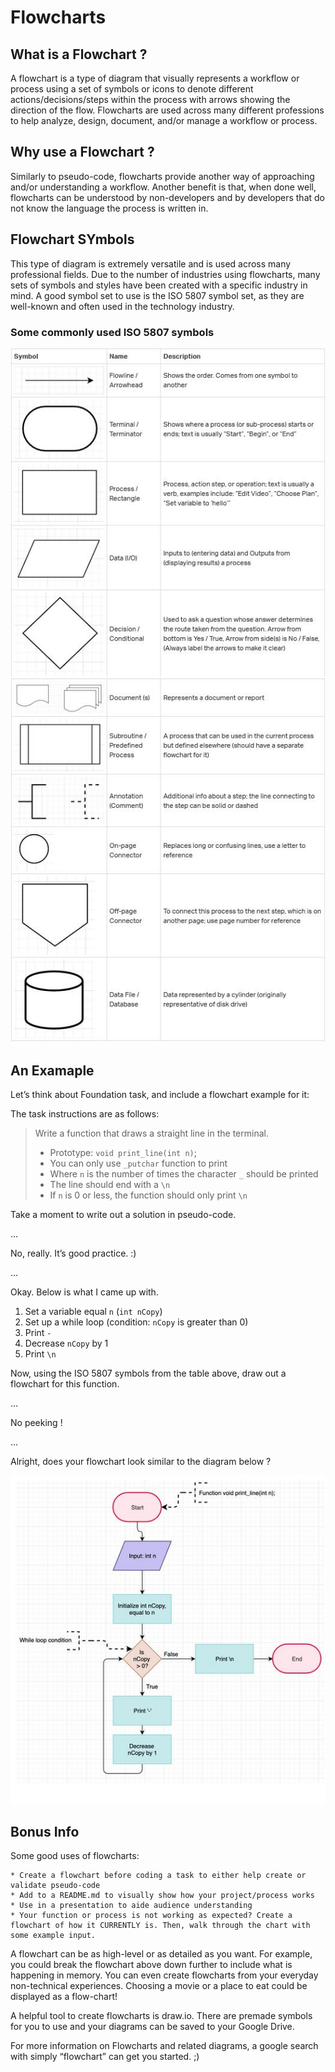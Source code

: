 # Flowcharts

## What is a Flowchart ?

A flowchart is a type of diagram that visually represents a workflow or process using a set of symbols or icons to denote different actions/decisions/steps within the process with arrows showing the direction of the flow. Flowcharts are used across many different professions to help analyze, design, document, and/or manage a workflow or process.

## Why use a Flowchart ?

Similarly to pseudo-code, flowcharts provide another way of approaching and/or understanding a workflow. Another benefit is that, when done well, flowcharts can be understood by non-developers and by developers that do not know the language the process is written in.

## Flowchart SYmbols

This type of diagram is extremely versatile and is used across many professional fields. Due to the number of industries using flowcharts, many sets of symbols and styles have been created with a specific industry in mind. A good symbol set to use is the ISO 5807 symbol set, as they are well-known and often used in the technology industry. 

### Some commonly used ISO 5807 symbols

![flowchartsSymbols](imgs/flowchartsSymbols0.JPG)
![flowchartsSymbols](imgs/flowchartsSymbols1.JPG)
## An Examaple

Let’s think about Foundation task, and include a flowchart example for it:

The task instructions are as follows:
>
>    Write a function that draws a straight line in the terminal.
>
>   * Prototype: ```void print_line(int n)```;
>   * You can only use `_putchar` function to print
>   * Where `n` is the number of times the character `_` should be printed
>   * The line should end with a `\n`
>   * If `n` is 0 or less, the function should only print `\n`
>
Take a moment to write out a solution in pseudo-code.


...


No, really. It’s good practice. :) 


...


Okay. Below is what I came up with.

1. Set a variable equal `n` (`int nCopy`)
2. Set up a while loop (condition: `nCopy` is greater than 0)
3. Print `-`
4. Decrease `nCopy` by 1
5. Print `\n`

Now, using the ISO 5807 symbols from the table above, draw out a flowchart for this function.


...


No peeking !


...


Alright, does your flowchart look similar to the diagram below ?

![flowchartsDiagram](imgs/flowchartsDiagram.JPG)

## Bonus Info

Some good uses of flowcharts:

    * Create a flowchart before coding a task to either help create or validate pseudo-code
    * Add to a README.md to visually show how your project/process works
    * Use in a presentation to aide audience understanding
    * Your function or process is not working as expected? Create a flowchart of how it CURRENTLY is. Then, walk through the chart with some example input.

A flowchart can be as high-level or as detailed as you want. For example, you could break the flowchart above down further to include what is happening in memory. You can even create flowcharts from your everyday non-technical experiences. Choosing a movie or a place to eat could be displayed as a flow-chart!

A helpful tool to create flowcharts is draw.io. There are premade symbols for you to use and your diagrams can be saved to your Google Drive.

For more information on Flowcharts and related diagrams, a google search with simply “flowchart” can get you started. ;) 
